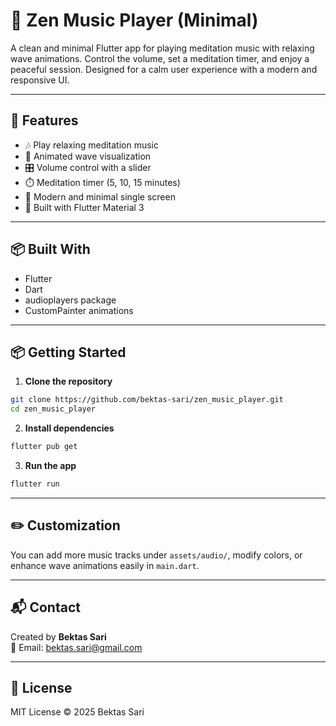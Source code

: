 # 🎵 Zen Music Player (Minimal)

A clean and minimal Flutter app for playing meditation music with relaxing wave animations. 
Control the volume, set a meditation timer, and enjoy a peaceful session. Designed for a calm user experience with a modern and responsive UI.

---

## 🚀 Features

- 🎶 Play relaxing meditation music
- 🌊 Animated wave visualization
- 🎛️ Volume control with a slider
- ⏱️ Meditation timer (5, 10, 15 minutes)
- 🧘 Modern and minimal single screen
- 📱 Built with Flutter Material 3

---

## 📦 Built With

- Flutter
- Dart
- audioplayers package
- CustomPainter animations

---

## 📦 Getting Started

1. **Clone the repository**

```bash
git clone https://github.com/bektas-sari/zen_music_player.git
cd zen_music_player
```

2. **Install dependencies**

```bash
flutter pub get
```

3. **Run the app**

```bash
flutter run
```

---

## ✏️ Customization

You can add more music tracks under `assets/audio/`, modify colors, or enhance wave animations easily in `main.dart`.

---

## 📬 Contact

Created by **Bektas Sari**  
📧 Email: [bektas.sari@gmail.com](mailto:bektas.sari@gmail.com)

---

## 📄 License

MIT License © 2025 Bektas Sari


